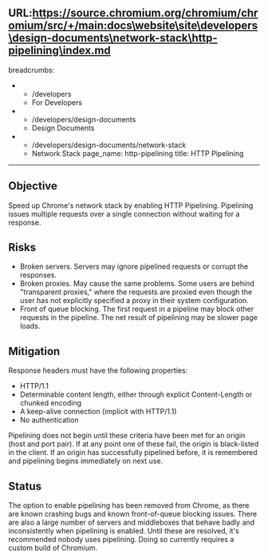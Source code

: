URL:https://source.chromium.org/chromium/chromium/src/+/main:docs\website\site\developers\design-documents\network-stack\http-pipelining\index.md
---
breadcrumbs:
- - /developers
  - For Developers
- - /developers/design-documents
  - Design Documents
- - /developers/design-documents/network-stack
  - Network Stack
page_name: http-pipelining
title: HTTP Pipelining
---

## Objective

Speed up Chrome's network stack by enabling HTTP Pipelining. Pipelining issues
multiple requests over a single connection without waiting for a response.

## Risks

*   Broken servers. Servers may ignore pipelined requests or corrupt the
            responses.
*   Broken proxies. May cause the same problems. Some users are behind
            "transparent proxies," where the requests are proxied even though
            the user has not explicitly specified a proxy in their system
            configuration.
*   Front of queue blocking. The first request in a pipeline may block
            other requests in the pipeline. The net result of pipelining may be
            slower page loads.

## Mitigation

Response headers must have the following properties:

*   HTTP/1.1
*   Determinable content length, either through explicit Content-Length
            or chunked encoding
*   A keep-alive connection (implicit with HTTP/1.1)
*   No authentication

Pipelining does not begin until these criteria have been met for an origin (host
and port pair). If at any point one of these fail, the origin is black-listed in
the client. If an origin has successfully pipelined before, it is remembered and
pipelining begins immediately on next use.

## Status

The option to enable pipelining has been removed from Chrome, as there are known
crashing bugs and known front-of-queue blocking issues. There are also a large
number of servers and middleboxes that behave badly and inconsistently when
pipelining is enabled. Until these are resolved, it's recommended nobody uses
pipelining. Doing so currently requires a custom build of Chromium.
